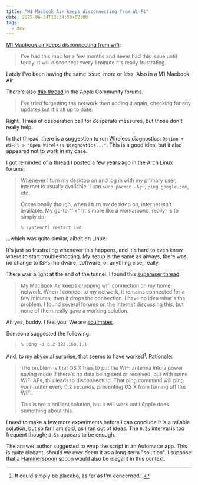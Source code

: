 ```yaml
---
title: "M1 Macbook Air keeps disconnecting from Wi-Fi"
date: 2025-06-24T13:34:50+02:00
tags:
  - dev
---
```


[M1 Macbook air keeps disconnecting from
wifi](https://www.reddit.com/r/mac/comments/vv5day/m1_macbook_air_keeps_disconnecting_from_wifi/):

> I've had this mac for a few months and never had this issue until today. It
> will disconnect every 1 minute it's really frustrating.

Lately I've been having the same issue, more or less. Also in a M1 Macbook Air.

There's also [this
thread](https://discussions.apple.com/thread/255556937?sortBy=rank) in the Apple
Community forums.

> I've tried forgetting the network then adding it again, checking for any
> updates but it's all up to date.

Right. Times of desperation call for desperate measures, but those don't really
help.

In that thread, there is a suggestion to run Wireless diagnostics: `Option +
Wi-Fi > "Open Wireless Diagnostics..."`. This is a good idea, but it also
appeared not to work in my case.

I got reminded of a [thread](https://bbs.archlinux.org/viewtopic.php?id=270326)
I posted a few years ago in the Arch Linux forums:

> Whenever I turn my desktop on and log in with my primary user, internet is
> usually available. I can `sudo pacman -Syu`, `ping google.com`, etc.
>
> Occasionally though, when I turn my desktop on, internet isn't available. My
> go-to "fix" (it's more like a workaround, really) is to simply do:
>
> `% systemctl restart iwd`

...which was quite similar, albeit on Linux.

It's just so frustrating whenever this happens, and it's hard to even know where
to start troubleshooting. My setup is the same as always, there was no change to
ISPs, hardware, software, or anything else, really.

There was a light at the end of the tunnel: I found this [superuser
thread](https://superuser.com/questions/826338/macbook-air-constantly-drops-wifi-connection):

> My MacBook Air keeps dropping wifi connection on my home network. When I
> connect to my network, it remains connected for a few minutes, then it drops
> the connection. I have no idea what's the problem. I found several forums on
> the internet discussing this, but none of them really gave a working solution.

Ah yes, buddy. I feel you. We are [soulmates](https://xkcd.com/979/).

Someone suggested the following:

> `% ping -i 0.2 192.168.1.1`

And, to my abysmal surprise, that seems to have worked[^1]. Rationale:

> The problem is that OS X tries to put the WiFi antenna into a power saving
> mode if there's no data being sent or received, but with some WiFi APs, this
> leads to disconnecting. That ping command will ping your router every 0.2
> seconds, preventing OS X from turning off the WiFi.
>
> This is not a brilliant solution, but it will work until Apple does something
> about this.

I need to make a few more experiments before I can conclude it is a reliable
solution, but so far I am sold, as I ran out of ideas. The `0.2s` interval is
too frequent though; `0.5s` appears to be enough.

The answer author suggested to wrap the script in an Automator app. This is
quite elegant, should we ever deem it as a long-term "solution". I suppose that
a [Hammerspoon](https://www.hammerspoon.org/) spoon would also be elegant in
this context.


[^1]: It could simply be placebo, as far as I'm concerned...
